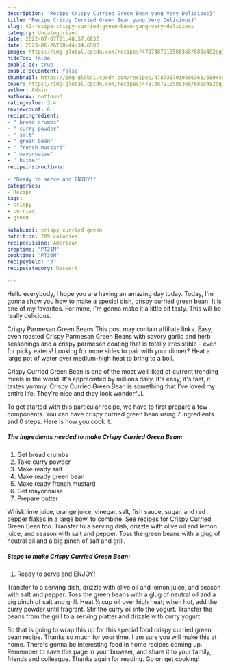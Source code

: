 ```yaml
---
description: "Recipe Crispy Curried Green Bean yang Very Delicious}"
title: "Recipe Crispy Curried Green Bean yang Very Delicious}"
slug: 42-recipe-crispy-curried-green-bean-yang-very-delicious
category: Uncategorized
date: 2022-07-07T21:48:57.683Z
date: 2023-06-26T08:44:34.650Z
image: https://img-global.cpcdn.com/recipes/4787387910586368/680x482cq70/crispy-curried-green-bean-recipe-main-photo.jpg
hideToc: false
enableToc: true
enableTocContent: false
thumbnail: https://img-global.cpcdn.com/recipes/4787387910586368/680x482cq70/crispy-curried-green-bean-recipe-main-photo.jpg
cover: https://img-global.cpcdn.com/recipes/4787387910586368/680x482cq70/crispy-curried-green-bean-recipe-main-photo.jpg
author: Admin
authorAv: notfound
ratingvalue: 3.4
reviewcount: 6
recipeingredient:
- " bread crumbs"
- " curry powder"
- " salt"
- " green bean"
- " french mustard"
- " mayonnaise"
- " butter"
recipeinstructions:

- "Ready to serve and ENJOY!"
categories:
- Recipe
tags:
- crispy
- curried
- green

katakunci: crispy curried green 
nutrition: 289 calories
recipecuisine: American
preptime: "PT21M"
cooktime: "PT30M"
recipeyield: "3"
recipecategory: Dessert

---
```



Hello everybody, I hope you are having an amazing day today. Today, I'm gonna show you how to make a special dish, crispy curried green bean. It is one of my favorites. For mine, I'm gonna make it a little bit tasty. This will be really delicious.

Crispy Parmesan Green Beans This post may contain affiliate links. Easy, oven roasted Crispy Parmesan Green Beans with savory garlic and herb seasonings and a crispy parmesan coating that is totally irresistible - even for picky eaters! Looking for more sides to pair with your dinner? Heat a large pot of water over medium-high heat to bring to a boil.

Crispy Curried Green Bean is one of the most well liked of current trending meals in the world. It's appreciated by millions daily. It's easy, it's fast, it tastes yummy. Crispy Curried Green Bean is something that I've loved my entire life. They're nice and they look wonderful.


To get started with this particular recipe, we have to first prepare a few components. You can have crispy curried green bean using 7 ingredients and 0 steps. Here is how you cook it.

<!--inarticleads1-->

##### The ingredients needed to make Crispy Curried Green Bean:

1. Get  bread crumbs
1. Take  curry powder
1. Make ready  salt
1. Make ready  green bean
1. Make ready  french mustard
1. Get  mayonnaise
1. Prepare  butter


Whisk lime juice, orange juice, vinegar, salt, fish sauce, sugar, and red pepper flakes in a large bowl to combine. See recipes for Crispy Curried Green Bean too. Transfer to a serving dish, drizzle with olive oil and lemon juice, and season with salt and pepper. Toss the green beans with a glug of neutral oil and a big pinch of salt and grill. 

<!--inarticleads2-->

##### Steps to make Crispy Curried Green Bean:


1. Ready to serve and ENJOY!

Transfer to a serving dish, drizzle with olive oil and lemon juice, and season with salt and pepper. Toss the green beans with a glug of neutral oil and a big pinch of salt and grill. Heat ¼ cup oil over high heat; when hot, add the curry powder until fragrant. Stir the curry oil into the yogurt. Transfer the beans from the grill to a serving platter and drizzle with curry yogurt. 

So that is going to wrap this up for this special food crispy curried green bean recipe. Thanks so much for your time. I am sure you will make this at home. There's gonna be interesting food in home recipes coming up. Remember to save this page in your browser, and share it to your family, friends and colleague. Thanks again for reading. Go on get cooking!
